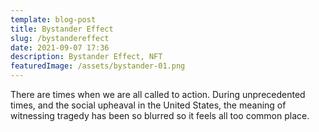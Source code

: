 ```yaml
---
template: blog-post
title: Bystander Effect
slug: /bystandereffect
date: 2021-09-07 17:36
description: Bystander Effect, NFT
featuredImage: /assets/bystander-01.png
---
```

There are times when we are all called to action. During unprecedented times, and the social upheaval in the United States, the meaning of witnessing tragedy has been so blurred so it feels all too common place.